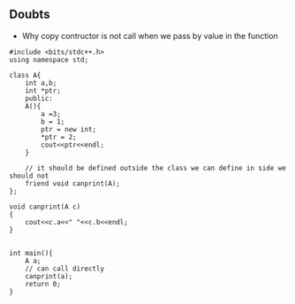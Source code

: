 ## Doubts

- Why copy contructor is not call when we pass by value in the function

```
#include <bits/stdc++.h>
using namespace std;

class A{
    int a,b;
    int *ptr;
    public:
    A(){
        a =3;
        b = 1;
        ptr = new int;
        *ptr = 2;
        cout<<ptr<<endl;
    }
    
    // it should be defined outside the class we can define in side we should not
    friend void canprint(A);
};

void canprint(A c)
{
    cout<<c.a<<" "<<c.b<<endl;
}


int main(){
    A a;
    // can call directly
    canprint(a);
    return 0;
}
```